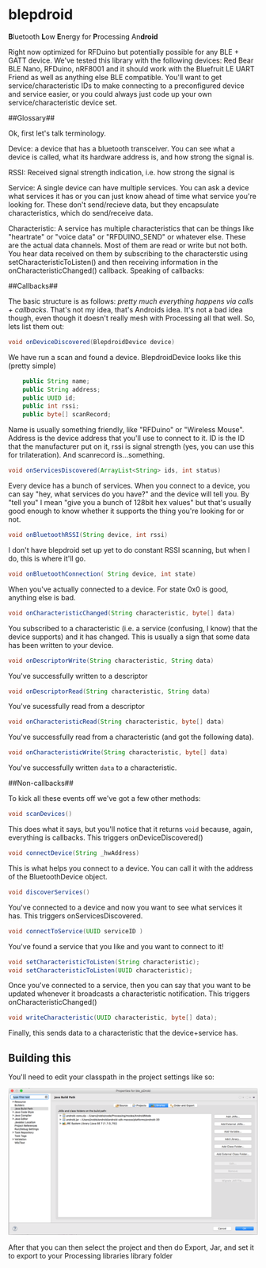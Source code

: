 blepdroid
=========

**B**​luetooth **L**​ow **E**​nergy for **P**​rocessing An​**droid**

Right now optimized for RFDuino but potentially possible for any BLE + GATT device. We've tested this library with the following devices: Red Bear BLE Nano, RFDuino, nRF8001 and it should work with the Bluefruit LE UART Friend as well as anything else BLE compatible. You'll want to get service/characteristic IDs to make connecting to a preconfigured device and service easier, or you could always just code up your own service/characteristic device set.

##Glossary##

Ok, first let's talk terminology.

Device: a device that has a bluetooth transceiver. You can see what a device is called, what its hardware address is, and how strong the signal is.

RSSI: Received signal strength indication, i.e. how strong the signal is

Service: A single device can have multiple services. You can ask a device what services it has or you can just know ahead of time what service you're looking for. These don't send/recieve data, but they encapsulate characteristics, which do send/receive data.

Characteristic: A service has multiple characteristics that can be things like "heartrate" or "voice data" or "RFDUINO_SEND" or whatever else. These are the actual data channels. Most of them are read or write but not both. You hear data received on them by subscribing to the characterstic using setCharacteristicToListen() and then receiving information in the onCharacteristicChanged() callback. Speaking of callbacks:

##Callbacks##

The basic structure is as follows: *pretty much everything happens via calls + callbacks*. That's not my idea, that's Androids idea. It's not a bad idea though, even though it doesn't really mesh with Processing all that well. So, lets list them out:

```java
void onDeviceDiscovered(BlepdroidDevice device)
```

We have run a scan and found a device. BlepdroidDevice looks like this (pretty simple)

```java
	public String name;
	public String address;
	public UUID id;
	public int rssi;
	public byte[] scanRecord;
```

Name is usually something friendly, like "RFDuino" or "Wireless Mouse". Address is the device address that you'll use to connect to it. ID is the ID that the manufacturer put on it, rssi is signal strength (yes, you can use this for trilateration). And scanrecord is...something.

```java
void onServicesDiscovered(ArrayList<String> ids, int status)
```

Every device has a bunch of services. When you connect to a device, you can say "hey, what services do you have?" and the device will tell you. By "tell you" I mean "give you a bunch of 128bit hex values" but that's usually good enough to know whether it supports the thing you're looking for or not.

```java
void onBluetoothRSSI(String device, int rssi)
```

I don't have blepdroid set up yet to do constant RSSI scanning, but when I do, this is where it'll go.


```java
void onBluetoothConnection( String device, int state)
```

When you've actually connected to a device. For state 0x0 is good, anything else is bad.

```java
void onCharacteristicChanged(String characteristic, byte[] data)
```

You subscribed to a characteristic (i.e. a service (confusing, I know) that the device supports) and it has changed. This is usually a sign that some data has been written to your device.

```java
void onDescriptorWrite(String characteristic, String data)
```

You've successfully written to a descriptor

```java
void onDescriptorRead(String characteristic, String data)
```
You've sucessfully read from a descriptor

```java
void onCharacteristicRead(String characteristic, byte[] data)
```

You've successfully read from a characteristic (and got the following data).

```java
void onCharacteristicWrite(String characteristic, byte[] data)
```

You've successfully written `data` to a characteristic.

##Non-callbacks##

To kick all these events off we've got a few other methods:

```java
void scanDevices()
```

This does what it says, but you'll notice that it returns `void` because, again, everything is callbacks. This triggers onDeviceDiscovered()

```java
void connectDevice(String _hwAddress)
```

This is what helps you connect to a device. You can call it with the address of the BluetoothDevice object.

```java
void discoverServices()
```

You've connected to a device and now you want to see what services it has. This triggers onServicesDiscovered.

```java
void connectToService(UUID serviceID )
```

You've found a service that you like and you want to connect to it!

```java
void setCharacteristicToListen(String characteristic);
void setCharacteristicToListen(UUID characteristic);
```

Once you've connected to a service, then you can say that you want to be updated whenever it broadcasts a characteristic notification. This triggers onCharacteristicChanged()

```java
void writeCharacteristic(UUID characteristic, byte[] data);
```

Finally, this sends data to a characteristic that the device+service has.


## Building this ##

You'll need to edit your classpath in the project settings like so:

![alt tag](build_path.png)

After that you can then select the project and then do Export, Jar, and set it to export to your Processing libraries library folder
